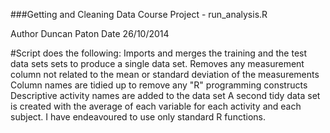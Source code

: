 ###Getting and Cleaning Data Course Project - run_analysis.R


Author Duncan Paton
Date 26/10/2014

#Script does the following: 
Imports and merges the training and the test data sets sets to produce a single data set.
Removes any measurement column not related to the mean or standard deviation of the measurements
Column names are tidied up to remove any "R" programming constructs
Descriptive activity names are added to the data set 
A second tidy data set is created with the average of each variable for each activity and each subject.
I have endeavoured to use only standard R functions.
